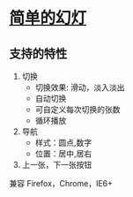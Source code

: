 # [简单的幻灯](https://github.com/iamjoel/slide)
## 支持的特性
1. 切换
	* 切换效果: 滑动，淡入淡出
	* 自动切换
	* 可自定义每次切换的张数
	* 循环播放
1. 导航
	* 样式：圆点,数字
	* 位置：居中,居右
1. 上一张，下一张按钮

兼容
Firefox，Chrome，IE6+